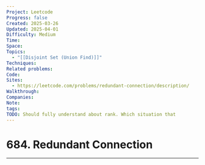 ```yaml
---
Project: Leetcode
Progress: false
Created: 2025-03-26
Updated: 2025-04-01
Difficulty: Medium
Time: 
Space: 
Topics:
  - "[[Disjoint Set (Union Find)]]"
Techniques: 
Related problems: 
Code: 
Sites:
  - https://leetcode.com/problems/redundant-connection/description/
Walkthrough: 
Companies: 
Note: 
tags: 
TODO: Should fully understand about rank. Which situation that
---
```

# 684. Redundant Connection
---
